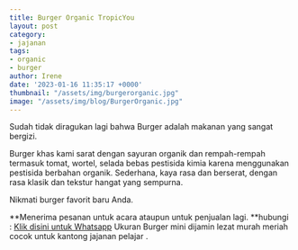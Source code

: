 ```yaml
---
title: Burger Organic TropicYou
layout: post
category:
- jajanan
tags:
- organic
- burger
author: Irene
date: '2023-01-16 11:35:17 +0000'
thumbnail: "/assets/img/burgerorganic.jpg"
image: "/assets/img/blog/BurgerOrganic.jpg"
---
```


Sudah tidak diragukan lagi bahwa Burger adalah makanan yang sangat bergizi.

Burger khas kami sarat dengan sayuran organik dan rempah-rempah termasuk tomat, wortel, selada bebas pestisida kimia karena menggunakan pestisida berbahan organik. Sederhana, kaya rasa dan berserat, dengan rasa klasik dan tekstur hangat yang sempurna.

Nikmati burger favorit baru Anda.

**Menerima pesanan untuk acara ataupun untuk penjualan lagi.
**hubungi : [Klik disini untuk Whatsapp](https://wa.me/6287765451798)
Ukuran Burger mini dijamin lezat murah meriah cocok untuk kantong jajanan pelajar .
